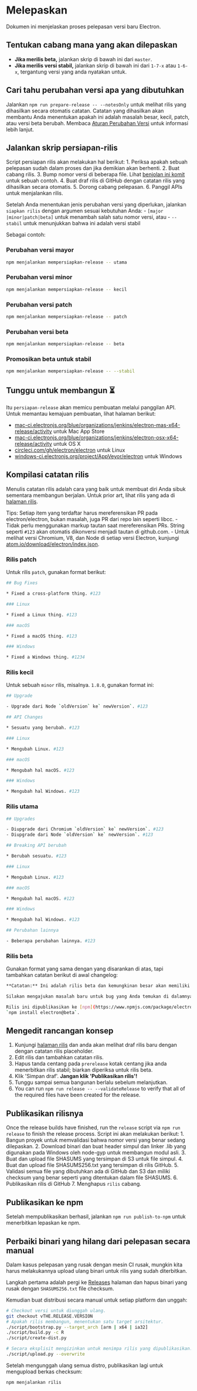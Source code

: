 # Melepaskan

Dokumen ini menjelaskan proses pelepasan versi baru Electron.

## Tentukan cabang mana yang akan dilepaskan

- **Jika merilis beta,** jalankan skrip di bawah ini dari `master`.
- **Jika merilis versi stabil,** jalankan skrip di bawah ini dari `1-7-x` atau `1-6-x`, tergantung versi yang anda nyatakan untuk.

## Cari tahu perubahan versi apa yang dibutuhkan

Jalankan `npm run prepare-release -- --notesOnly` untuk melihat rilis yang dihasilkan secara otomatis catatan. Catatan yang dihasilkan akan membantu Anda menentukan apakah ini adalah masalah besar, kecil, patch, atau versi beta berubah. Membaca [Aturan Perubahan Versi](../tutorial/electron-versioning.md#semver) untuk informasi lebih lanjut.

## Jalankan skrip persiapan-rilis

Script persiapan rilis akan melakukan hal berikut: 1. Periksa apakah sebuah pelepasan sudah dalam proses dan jika demikian akan berhenti. 2. Buat cabang rilis. 3. Bump nomor versi di beberapa file. Lihat [benjolan ini komit](https://github.com/electron/electron/commit/78ec1b8f89b3886b856377a1756a51617bc33f5a) untuk sebuah contoh. 4. Buat draf rilis di GitHub dengan catatan rilis yang dihasilkan secara otomatis. 5. Dorong cabang pelepasan. 6. Panggil APIs untuk menjalankan rilis.

Setelah Anda menentukan jenis perubahan versi yang diperlukan, jalankan `siapkan rilis` dengan argumen sesuai kebutuhan Anda: - `[major |minor|patch|beta]` untuk menambah salah satu nomor versi, atau - `--stabil` untuk menunjukkan bahwa ini adalah versi stabil

Sebagai contoh:

### Perubahan versi mayor

```sh
npm menjalankan mempersiapkan-release -- utama
```

### Perubahan versi minor

```sh
npm menjalankan mempersiapkan-release -- kecil
```

### Perubahan versi patch

```sh
npm menjalankan mempersiapkan-release -- patch
```

### Perubahan versi beta

```sh
npm menjalankan mempersiapkan-release -- beta
```

### Promosikan beta untuk stabil

```sh
npm menjalankan mempersiapkan-release -- --stabil
```

## Tunggu untuk membangun :hourglass_flowing_sand:

Itu `persiapan-release` akan memicu pembuatan melalui panggilan API. Untuk memantau kemajuan pembuatan, lihat halaman berikut:

- [mac-ci.electronjs.org/blue/organizations/jenkins/electron-mas-x64-release/activity](https://mac-ci.electronjs.org/blue/organizations/jenkins/electron-mas-x64-release/activity) untuk Mac App Store
- [mac-ci.electronjs.org/blue/organizations/jenkins/electron-osx-x64-release/activity](https://mac-ci.electronjs.org/blue/organizations/jenkins/electron-osx-x64-release/activity) untuk OS X
- [circleci.com/gh/electron/electron](https://circleci.com/gh/electron) untuk Linux
- [windows-ci.electronjs.org/project/AppVeyor/electron](https://windows-ci.electronjs.org/project/AppVeyor/electron) untuk Windows

## Kompilasi catatan rilis

Menulis catatan rilis adalah cara yang baik untuk membuat diri Anda sibuk sementara membangun berjalan. Untuk prior art, lihat rilis yang ada di [halaman rilis](https://github.com/electron/electron/releases).

Tips: Setiap item yang terdaftar harus mereferensikan PR pada electron/electron, bukan masalah, juga PR dari repo lain seperti libcc. - Tidak perlu menggunakan markup tautan saat mereferensikan PRs. String seperti `#123` akan otomatis dikonversi menjadi tautan di github.com. - Untuk melihat versi Chromium, V8, dan Node di setiap versi Electron, kunjungi [atom.io/download/electron/index.json](https://atom.io/download/electron/index.json).

### Rilis patch

Untuk rilis `patch`, gunakan format berikut:

```sh
## Bug Fixes

* Fixed a cross-platform thing. #123

### Linux

* Fixed a Linux thing. #123

### macOS

* Fixed a macOS thing. #123

### Windows

* Fixed a Windows thing. #1234
```

### Rilis kecil

Untuk sebuah `minor` rilis, misalnya. `1.8.0`, gunakan format ini:

```sh
## Upgrade

- Upgrade dari Node `oldVersion` ke` newVersion`. #123

## API Changes

* Sesuatu yang berubah. #123

### Linux

* Mengubah Linux. #123

### macOS

* Mengubah hal macOS. #123

### Windows

* Mengubah hal Windows. #123
```

### Rilis utama

```sh
## Upgrades

- Diupgrade dari Chromium `oldVersion` ke` newVersion`. #123
- Diupgrade dari Node `oldVersion` ke` newVersion`. #123

## Breaking API berubah

* Berubah sesuatu. #123

### Linux

* Mengubah Linux. #123

### macOS

* Mengubah hal macOS. #123

### Windows

* Mengubah hal Windows. #123

## Perubahan lainnya

- Beberapa perubahan lainnya. #123
```

### Rilis beta

Gunakan format yang sama dengan yang disarankan di atas, tapi tambahkan catatan berikut di awal changelog:

```sh
**Catatan:** Ini adalah rilis beta dan kemungkinan besar akan memiliki beberapa ketidakstabilan dan/atau regresi.

Silakan mengajukan masalah baru untuk bug yang Anda temukan di dalamnya.

Rilis ini dipublikasikan ke [npm](https://www.npmjs.com/package/electron) di bawah tag `beta` dan dapat diinstal melalui
`npm install electron@beta`.
```

## Mengedit rancangan konsep

1. Kunjungi [halaman rilis](https://github.com/electron/electron/releases) dan anda akan melihat draf rilis baru dengan dengan catatan rilis placeholder.
2. Edit rilis dan tambahkan catatan rilis.
3. Hapus tanda centang pada `prerelease` kotak centang jika anda menerbitkan rilis stabil; biarkan diperiksa untuk rilis beta.
4. Klik 'Simpan draf'. **Jangan klik 'Publikasikan rilis'!**
5. Tunggu sampai semua bangunan berlalu sebelum melanjutkan.
6. You can run `npm run release -- --validateRelease` to verify that all of the required files have been created for the release.

## Publikasikan rilisnya

Once the release builds have finished, run the `release` script via `npm run release` to finish the release process. Script ini akan melakukan berikut: 1. Bangun proyek untuk memvalidasi bahwa nomor versi yang benar sedang dilepaskan. 2. Download binari dan buat header simpul dan linker .lib yang digunakan pada Windows oleh node-gyp untuk membangun modul asli. 3. Buat dan upload file SHASUMS yang tersimpan di S3 untuk file simpul. 4. Buat dan upload file SHASUMS256.txt yang tersimpan di rilis GitHub. 5. Validasi semua file yang dibutuhkan ada di GitHub dan S3 dan miliki checksum yang benar seperti yang ditentukan dalam file SHASUMS. 6. Publikasikan rilis di GitHub 7. Menghapus `rilis` cabang.

## Publikasikan ke npm

Setelah mempublikasikan berhasil, jalankan `npm run publish-to-npm` untuk menerbitkan lepaskan ke npm.

## Perbaiki binari yang hilang dari pelepasan secara manual

Dalam kasus pelepasan yang rusak dengan mesin CI rusak, mungkin kita harus melakukannya upload ulang binari untuk rilis yang sudah diterbitkan.

Langkah pertama adalah pergi ke [Releases](https://github.com/electron/electron/releases) halaman dan hapus binari yang rusak dengan `SHASUMS256.txt` file checksum.

Kemudian buat distribusi secara manual untuk setiap platform dan unggah:

```sh
# Checkout versi untuk diunggah ulang.
git checkout vTHE.RELEASE.VERSION
# Apakah rilis membangun, menentukan satu target arsitektur.
./script/bootstrap.py --target_arch [arm | x64 | ia32]
./script/build.py -c R
./script/create-dist.py

# Secara eksplisit mengizinkan untuk menimpa rilis yang dipublikasikan.
./script/upload.py --overwrite
```

Setelah mengunggah ulang semua distro, publikasikan lagi untuk mengupload berkas checksum:

```sh
npm menjalankan rilis
```